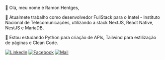 👋 Olá, meu nome é Ramon Hentges,

💼 Atualmete trabalho como desenvolvedor FullStack para o Inatel - Instituto Nacional de Telecomunicações, utilizando a stack NextJS, React Native, NestJS e MariaDB,

🌱 Estou estudando Python para criação de APIs, Tailwind para estilização de páginas e Clean Code.

<p>
<a href="https://www.linkedin.com/in/ramon-hentges-9b6b74216/"><img src="https://img.shields.io/badge/LinkedIn-0077B5?style=for-the-badge&logo=linkedin&logoColor=white" alt="Linkedin" /></a>
<a href="https://www.facebook.com/ramon.hentges/"><img src="https://img.shields.io/badge/Facebook-1877F2?style=for-the-badge&logo=facebook&logoColor=white" alt="Facebook" /></a>
<a href="mailto:r.hentges@hotmail.com"><img src="https://img.shields.io/badge/Microsoft_Outlook-0078D4?style=for-the-badge&logo=microsoft-outlook&logoColor=white" alt="Mail" /></a>
</p>
